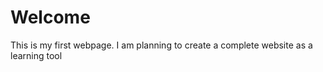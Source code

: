 <!DOCTYPE html>
<html>
  <head>
    <title>Just Padel</title>
  </head>
  <body>
    <h1>Welcome</h1>
    <p>This is my first webpage. I am planning to create a complete website as a learning tool</p>
  </body>
</html>
